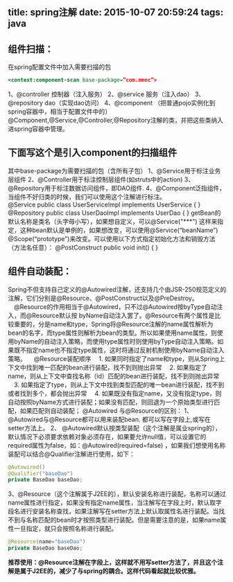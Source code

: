 title: spring注解
date: 2015-10-07 20:59:24
tags: java
---
## 组件扫描：
在spring配置文件中加入需要扫描的包
```xml
<context:component-scan base-package=”com.mmnc”>
```
1、@controller 控制器（注入服务）
2、@service 服务（注入dao）
3、@repository dao（实现dao访问）
4、@component （把普通pojo实例化到spring容器中，相当于配置文件中的<bean id="" class=""/>）
@Component,@Service,@Controller,@Repository注解的类，并把这些类纳入进spring容器中管理。
<!-- more -->   
## 下面写这个是引入component的扫描组件


其中base-package为需要扫描的包（含所有子包）
       1、@Service用于标注业务层组件
       2、@Controller用于标注控制层组件(如struts中的action)
       3、@Repository用于标注数据访问组件，即DAO组件.
       4、@Component泛指组件，当组件不好归类的时候，我们可以使用这个注解进行标注。    
          @Service public class UserServiceImpl implements UserService { }
          @Repository public class UserDaoImpl implements UserDao { } getBean的默认名称是类名（头字母小写），如果想自定义，可以@Service("***") 这样来指定，这种bean默认是单例的，如果想改变，可以使用@Service(“beanName”)
          @Scope(“prototype”)来改变。可以使用以下方式指定初始化方法和销毁方法（方法名任意）： @PostConstruct public void init() { }
## 组件自动装配：
  Spring不但支持自己定义的@Autowired注解，还支持几个由JSR-250规范定义的注解，它们分别是@Resource、@PostConstruct以及@PreDestroy。
　@Resource的作用相当于@Autowired，只不过@Autowired按byType自动注入，而@Resource默认按 byName自动注入罢了。@Resource有两个属性是比较重要的，分是name和type，Spring将@Resource注解的name属性解析为bean的名字，而type属性则解析为bean的类型。所以如果使用name属性，则使用byName的自动注入策略，而使用type属性时则使用byType自动注入策略。如果既不指定name也不指定type属性，这时将通过反射机制使用byName自动注入策略。
　@Resource装配顺序
　1. 如果同时指定了name和type，则从Spring上下文中找到唯一匹配的bean进行装配，找不到则抛出异常
　2. 如果指定了name，则从上下文中查找名称（id）匹配的bean进行装配，找不到则抛出异常
　3. 如果指定了type，则从上下文中找到类型匹配的唯一bean进行装配，找不到或者找到多个，都会抛出异常
　4. 如果既没有指定name，又没有指定type，则自动按照byName方式进行装配；如果没有匹配，则回退为一个原始类型进行匹配，如果匹配则自动装配；
@Autowired 与@Resource的区别：
 1、 @Autowired与@Resource都可以用来装配bean. 都可以写在字段上,或写在setter方法上。
 2、 @Autowired默认按类型装配（这个注解是属业spring的），默认情况下必须要求依赖对象必须存在，如果要允许null值，可以设置它的required属性为false，如：@Autowired(required=false) ，如果我们想使用名称装配可以结合@Qualifier注解进行使用，如下：

```java
@Autowired()
@Qualifier("baseDao")
private BaseDao baseDao;
```


3、@Resource（这个注解属于J2EE的），默认安装名称进行装配，名称可以通过name属性进行指定，如果没有指定name属性，当注解写在字段上时，默认取字段名进行安装名称查找，如果注解写在setter方法上默认取属性名进行装配。当找不到与名称匹配的bean时才按照类型进行装配。但是需要注意的是，如果name属性一旦指定，就只会按照名称进行装配。
```java
@Resource(name="baseDao")
private BaseDao baseDao;
```



**推荐使用：@Resource注解在字段上，这样就不用写setter方法了，并且这个注解是属于J2EE的，减少了与spring的耦合。这样代码看起就比较优雅。**
